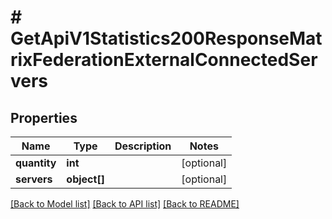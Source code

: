 # # GetApiV1Statistics200ResponseMatrixFederationExternalConnectedServers

## Properties

Name | Type | Description | Notes
------------ | ------------- | ------------- | -------------
**quantity** | **int** |  | [optional]
**servers** | **object[]** |  | [optional]

[[Back to Model list]](../../README.md#models) [[Back to API list]](../../README.md#endpoints) [[Back to README]](../../README.md)
